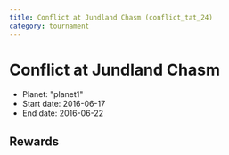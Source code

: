 ```yaml
---
title: Conflict at Jundland Chasm (conflict_tat_24)
category: tournament
---
```

# Conflict at Jundland Chasm

  * Planet: "planet1"
  * Start date: 2016-06-17
  * End date: 2016-06-22

## Rewards

